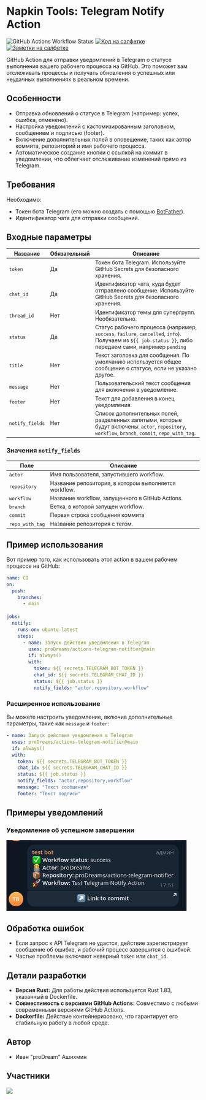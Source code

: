# Napkin Tools: Telegram Notify Action

![GitHub Actions Workflow Status](https://img.shields.io/github/actions/workflow/status/proDreams/actions-telegram-notifier/build-and-push-action.yml)
[![Код на салфетке](https://img.shields.io/badge/Telegram-Код_на_салфетке-blue)](https://t.me/press_any_button)
[![Заметки на салфетке](https://img.shields.io/badge/Telegram-Заметки_на_салфетке-blue)](https://t.me/writeanynotes)

GitHub Action для отправки уведомлений в Telegram о статусе выполнения вашего рабочего процесса на GitHub. Это поможет
вам отслеживать процессы и получать обновления о успешных или неудачных выполнениях в реальном времени.

## Особенности

- Отправка обновлений о статусе в Telegram (например: успех, ошибка, отменено).
- Настройка уведомлений с кастомизированным заголовком, сообщением и подписью (footer).
- Включение дополнительных полей в оповещение, таких как автор коммита, репозиторий и имя рабочего процесса.
- Автоматическое создание кнопки с ссылкой на коммит в уведомлении, что облегчает отслеживание изменений прямо из
  Telegram.

## Требования

Необходимо:

- Токен бота Telegram (его можно создать с помощью [BotFather](https://t.me/BotFather)).
- Идентификатор чата для отправки сообщений.

## Входные параметры

| Название        | Обязательный | Описание                                                                                                                                                |
|-----------------|--------------|---------------------------------------------------------------------------------------------------------------------------------------------------------|
| `token`         | Да           | Токен бота Telegram. Используйте GitHub Secrets для безопасного хранения.                                                                               |
| `chat_id`       | Да           | Идентификатор чата, куда будет отправлено сообщение. Используйте GitHub Secrets для безопасного хранения.                                               |
| `thread_id`     | Нет          | Идентификатор темы для супергрупп. Необязательно.                                                                                                       |
| `status`        | Да           | Статус рабочего процесса (например, `success`, `failure`, `cancelled`, `info`). Получаем из `${{ job.status }}`, либо передаем сами, например `pending` |
| `title`         | Нет          | Текст заголовка для сообщения. По умолчанию используется общее сообщение о статусе, если не указано другое.                                             |
| `message`       | Нет          | Пользовательский текст сообщения для включения в уведомление.                                                                                           |
| `footer`        | Нет          | Текст для добавления в конец уведомления.                                                                                                               |
| `notify_fields` | Нет          | Список дополнительных полей, разделенных запятыми, которые будут включены: `actor`, `repository`, `workflow`, `branch`, `commit`, `repo_with_tag`.      |

### Значения `notify_fields`

| Поле            | Описание                                              |
|-----------------|-------------------------------------------------------|
| `actor`         | Имя пользователя, запустившего workflow.              |
| `repository`    | Название репозитория, в котором выполняется workflow. |
| `workflow`      | Название workflow, запущенного в GitHub Actions.      |
| `branch`        | Ветка, в которой запущен workflow.                    |
| `commit`        | Первая строка сообщения коммита                       |
| `repo_with_tag` | Название репозитория с тегом.                         |

## Пример использования

Вот пример того, как использовать этот action в вашем рабочем процессе на GitHub:

```yaml
name: CI
on:
  push:
    branches:
      - main

jobs:
  notify:
    runs-on: ubuntu-latest
    steps:
      - name: Запуск действия уведомления в Telegram
        uses: proDreams/actions-telegram-notifier@main
        if: always()
        with:
          token: ${{ secrets.TELEGRAM_BOT_TOKEN }}
          chat_id: ${{ secrets.TELEGRAM_CHAT_ID }}
          status: ${{ job.status }}
          notify_fields: "actor,repository,workflow"
```

### Расширенное использование

Вы можете настроить уведомление, включив дополнительные параметры, такие как `message` и `footer`:

```yaml
- name: Запуск действия уведомления в Telegram
  uses: proDreams/actions-telegram-notifier@main
  if: always()
  with:
    token: ${{ secrets.TELEGRAM_BOT_TOKEN }}
    chat_id: ${{ secrets.TELEGRAM_CHAT_ID }}
    status: ${{ job.status }}
    notify_fields: "actor,repository,workflow"
    message: "Текст сообщения"
    footer: "Текст подписи"
```

## Примеры уведомлений

### Уведомление об успешном завершении

![Success](./img/success.png)

## Обработка ошибок

- Если запрос к API Telegram не удастся, действие зарегистрирует сообщение об ошибке, и рабочий процесс завершится с
  ошибкой.
- Частые проблемы включают неверный `token` или `chat_id`.

## Детали разработки

- **Версия Rust:** Для работы действия используется Rust 1.83, указанный в Dockerfile.
- **Совместимость с версиями GitHub Actions:** Совместимо с любыми современными версиями GitHub Actions.
- **Dockerfile:** Действие контейнеризовано, что гарантирует его стабильную работу в любой среде.

## Автор

- Иван "proDream" Ашихмин

## Участники

<a href="https://github.com/proDreams/actions-telegram-notifier/graphs/contributors">
  <img src="https://contrib.rocks/image?repo=proDreams/actions-telegram-notifier" />
</a>

